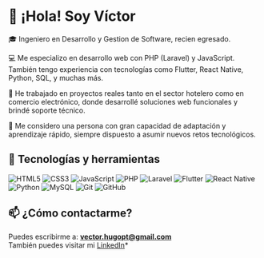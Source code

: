 # 👋 ¡Hola! Soy Víctor

🎓 Ingeniero en Desarrollo y Gestion de Software, recien egresado.

💻 Me especializo en desarrollo web con PHP (Laravel) y JavaScript. También tengo experiencia con tecnologías como Flutter, React Native, Python, SQL, y muchas más.

🚀 He trabajado en proyectos reales tanto en el sector hotelero como en comercio electrónico, donde desarrollé soluciones web funcionales y brindé soporte técnico.

🌱 Me considero una persona con gran capacidad de adaptación y aprendizaje rápido, siempre dispuesto a asumir nuevos retos tecnológicos.

## 🔧 Tecnologías y herramientas

![HTML5](https://img.shields.io/badge/HTML5-E34F26?style=flat&logo=html5&logoColor=white)
![CSS3](https://img.shields.io/badge/CSS3-1572B6?style=flat&logo=css3&logoColor=white)
![JavaScript](https://img.shields.io/badge/JavaScript-F7DF1E?style=flat&logo=javascript&logoColor=black)
![PHP](https://img.shields.io/badge/PHP-777BB4?style=flat&logo=php&logoColor=white)
![Laravel](https://img.shields.io/badge/Laravel-FF2D20?style=flat&logo=laravel&logoColor=white)
![Flutter](https://img.shields.io/badge/Flutter-02569B?style=flat&logo=flutter&logoColor=white)
![React Native](https://img.shields.io/badge/React_Native-20232A?style=flat&logo=react&logoColor=61DAFB)
![Python](https://img.shields.io/badge/Python-3776AB?style=flat&logo=python&logoColor=white)
![MySQL](https://img.shields.io/badge/MySQL-4479A1?style=flat&logo=mysql&logoColor=white)
![Git](https://img.shields.io/badge/Git-F05032?style=flat&logo=git&logoColor=white)
![GitHub](https://img.shields.io/badge/GitHub-181717?style=flat&logo=github&logoColor=white)

## 📫 ¿Cómo contactarme?

Puedes escribirme a: **vector.hugopt@gmail.com**  
También puedes visitar mi [LinkedIn](\www.linkedin.com/in/victor-hugo-pérez-tepox-786b8224a)*

